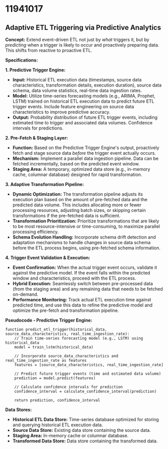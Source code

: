 # 11941017

## Adaptive ETL Triggering via Predictive Analytics

**Concept:** Extend event-driven ETL not just by *what* triggers it, but by *predicting* when a trigger is likely to occur and proactively preparing data. This shifts from reactive to proactive ETL.

**Specifications:**

**1. Predictive Trigger Engine:**

*   **Input:** Historical ETL execution data (timestamps, source data characteristics, transformation details, execution duration), source data schema, data volume statistics, real-time data ingestion rates.
*   **Model:** Utilize time-series forecasting models (e.g., ARIMA, Prophet, LSTM) trained on historical ETL execution data to predict future ETL trigger events. Include feature engineering on source data characteristics to improve predictive accuracy.
*   **Output:** Probability distribution of future ETL trigger events, including estimated time to trigger and associated data volumes.  Confidence intervals for predictions.

**2.  Pre-Fetch & Staging Layer:**

*   **Function:** Based on the Predictive Trigger Engine's output, proactively fetch and stage source data *before* the trigger event actually occurs.
*   **Mechanism:** Implement a parallel data ingestion pipeline. Data can be fetched incrementally, based on the predicted event window.
*   **Staging Area:** A temporary, optimized data store (e.g., in-memory cache, columnar database) designed for rapid transformation.

**3. Adaptive Transformation Pipeline:**

*   **Dynamic Optimization:** The transformation pipeline adjusts its execution plan based on the amount of pre-fetched data and the predicted data volume.  This includes allocating more or fewer processing resources, adjusting batch sizes, or skipping certain transformations if the pre-fetched data is sufficient.
*   **Transformation Prioritization:** Prioritize transformations that are likely to be most resource-intensive or time-consuming, to maximize parallel processing efficiency.
*   **Schema Evolution Handling:** Incorporate schema drift detection and adaptation mechanisms to handle changes in source data schema before the ETL process begins, using pre-fetched schema information.

**4. Trigger Event Validation & Execution:**

*   **Event Confirmation:**  When the actual trigger event occurs, validate it against the predictive model. If the event falls within the predicted window and characteristics, proceed with the ETL process.
*   **Hybrid Execution:** Seamlessly switch between pre-processed data (from the staging area) and any remaining data that needs to be fetched on-demand.
*   **Performance Monitoring:** Track actual ETL execution time against predicted time, and use this data to refine the predictive model and optimize the pre-fetch and transformation pipeline.

**Pseudocode - Predictive Trigger Engine:**

```
function predict_etl_trigger(historical_data, source_data_characteristics, real_time_ingestion_rate):
    // Train time-series forecasting model (e.g., LSTM) using historical_data
    model = train_lstm(historical_data)

    // Incorporate source_data_characteristics and real_time_ingestion_rate as features
    features = [source_data_characteristics, real_time_ingestion_rate]

    // Predict future trigger events (time and estimated data volume)
    prediction = model.predict(features)

    // Calculate confidence intervals for prediction
    confidence_interval = calculate_confidence_interval(prediction)

    return prediction, confidence_interval
```

**Data Stores:**

*   **Historical ETL Data Store:**  Time-series database optimized for storing and querying historical ETL execution data.
*   **Source Data Store:** Existing data store containing the source data.
*   **Staging Area:** In-memory cache or columnar database.
*   **Transformed Data Store:** Data store containing the transformed data.